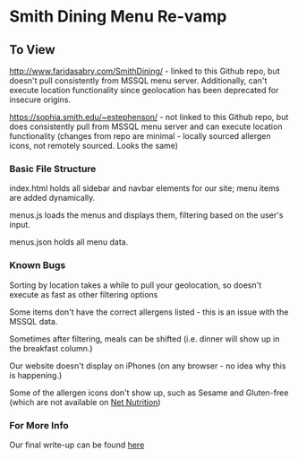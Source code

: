 # Smith Dining Menu Re-vamp

## To View ##
http://www.faridasabry.com/SmithDining/ - linked to this Github repo, but doesn't pull consistently from MSSQL menu server. Additionally, can't execute location functionality since geolocation has been deprecated for insecure origins.

https://sophia.smith.edu/~estephenson/ - not linked to this Github repo, but does consistently pull from MSSQL menu server and can execute location functionality (changes from repo are minimal - locally sourced allergen icons, not remotely sourced. Looks the same)

### Basic File Structure ###
index.html holds all sidebar and navbar elements for our site; menu items are added dynamically.

menus.js loads the menus and displays them, filtering based on the user's input.

menus.json holds all menu data.

### Known Bugs ###
Sorting by location takes a while to pull your geolocation, so doesn't execute as fast as other filtering options

Some items don't have the correct allergens listed - this is an issue with the MSSQL data.

Sometimes after filtering, meals can be shifted (i.e. dinner will show up in the breakfast column.)

Our website doesn't display on iPhones (on any browser - no idea why this is happening.)

Some of the allergen icons don't show up, such as Sesame and Gluten-free (which are not available on [Net Nutrition](http://cbweb.smith.edu/NetNutrition/1))

### For More Info ###
Our final write-up can be found [here](https://docs.google.com/document/d/14lF3AdbUd1L7TnIwdZQcCsjRQgcHyrWry8xkYB53y-0/edit?usp=sharing)

